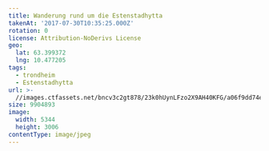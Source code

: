 ```yaml
---
title: Wanderung rund um die Estenstadhytta
takenAt: '2017-07-30T10:35:25.000Z'
rotation: 0
license: Attribution-NoDerivs License
geo:
  lat: 63.399372
  lng: 10.477205
tags:
  - trondheim
  - Estenstadhytta
url: >-
  //images.ctfassets.net/bncv3c2gt878/23k0hUynLFzo2X9AH40KFG/a06f9dd74ea8820fea77d979252e6a17/wanderung-rund-um-die-estenstadhytta_36131668691_o
size: 9904893
image:
  width: 5344
  height: 3006
contentType: image/jpeg
---
```


